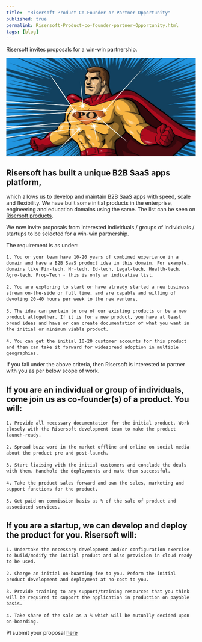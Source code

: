 ```yaml
---
title:  "Risersoft Product Co-Founder or Partner Opportunity"
published: true
permalink: Risersoft-Product-co-founder-partner-Opportunity.html
tags: [blog]
---
```




Risersoft invites proposals for a win-win partnership.

![](/images/po.jpg)

## Risersoft has built a unique B2B SaaS apps platform, 
which allows us to develop and maintain B2B SaaS apps with speed, scale and flexibility. We have built some initial products in the enterprise, engineering and education domains using the same. The list can be seen on [Risersoft products](http://www.risersoft.com/products). 

We now invite proposals from interested individuals / groups of individuals / startups to be selected for a win-win partnership.

The requirement is as under:

    1. You or your team have 10-20 years of combined experience in a domain and have a B2B SaaS product idea in this domain. For example, domains like Fin-tech, Hr-tech, Ed-tech, Legal-tech, Health-tech, Agro-tech, Prop-Tech - this is only an indicative list.
    
	2. You are exploring to start or have already started a new business stream on-the-side or full time, and are capable and willing of devoting 20-40 hours per week to the new venture.
    
	3. The idea can pertain to one of our existing products or be a new product altogether. If it is for a new product, you have at least broad ideas and have or can create documentation of what you want in the initial or minimum viable product. 
    
	4. You can get the initial 10-20 customer accounts for this product and then can take it forward for widespread adoption in multiple geographies.

If you fall under the above criteria, then Risersoft is interested to partner with you as per below scope of work.

## If you are an individual or group of individuals, come join us as co-founder(s) of a product. You will:

    1. Provide all necessary documentation for the initial product. Work closely with the Risersoft development team to make the product launch-ready.
    
	2. Spread buzz word in the market offline and online on social media about the product pre and post-launch.
    
	3. Start liaising with the initial customers and conclude the deals with them. Handhold the deployments and make them successful. 
    
	4. Take the product sales forward and own the sales, marketing and support functions for the product.
	
	5. Get paid on commission basis as % of the sale of product and associated services.

## If you are a startup, we can develop and deploy the product for you. Risersoft will:
 
    1. Undertake the necessary development and/or configuration exercise to build/modify the initial product and also provision in cloud ready to be used.
	
    2. Charge an initial on-boarding fee to you. Peform the initial product development and deployment at no-cost to you.
	
    3. Provide training to any support/training resources that you think will be required to support the application in production on payable basis.
    
	4. Take share of the sale as a % which will be mutually decided upon on-boarding.

Pl submit your proposal [here](https://forms.gle/YYAowAaPQSffxM686)